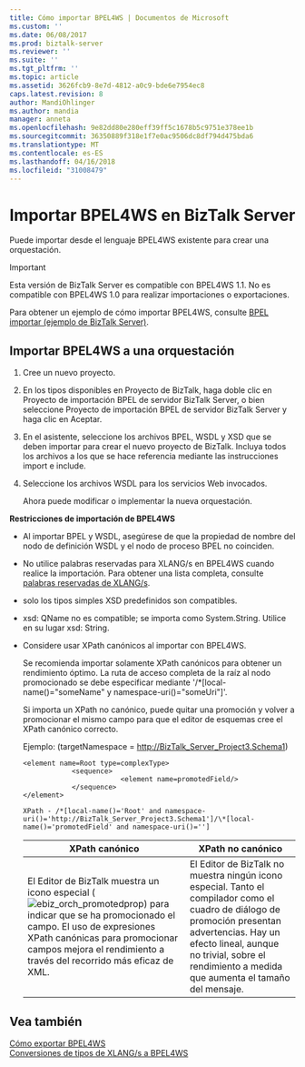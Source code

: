 ```yaml
---
title: Cómo importar BPEL4WS | Documentos de Microsoft
ms.custom: ''
ms.date: 06/08/2017
ms.prod: biztalk-server
ms.reviewer: ''
ms.suite: ''
ms.tgt_pltfrm: ''
ms.topic: article
ms.assetid: 3626fcb9-8e7d-4812-a0c9-bde6e7954ec8
caps.latest.revision: 8
author: MandiOhlinger
ms.author: mandia
manager: anneta
ms.openlocfilehash: 9e82dd80e280eff39ff5c1678b5c9751e378ee1b
ms.sourcegitcommit: 36350889f318e1f7e0ac9506dc8df794d475bda6
ms.translationtype: MT
ms.contentlocale: es-ES
ms.lasthandoff: 04/16/2018
ms.locfileid: "31008479"
---
```

# <a name="import-bpel4ws-in-biztalk-server"></a>Importar BPEL4WS en BizTalk Server
Puede importar desde el lenguaje BPEL4WS existente para crear una orquestación.  
  
> [!IMPORTANT]
>  Esta versión de BizTalk Server es compatible con BPEL4WS 1.1. No es compatible con BPEL4WS 1.0 para realizar importaciones o exportaciones.  
  
 Para obtener un ejemplo de cómo importar BPEL4WS, consulte [BPEL importar (ejemplo de BizTalk Server)](../core/bpel-import-biztalk-server-sample.md).  
  
## <a name="import-bpel4ws-into-an-orchestration"></a>Importar BPEL4WS a una orquestación  
  
1.  Cree un nuevo proyecto.  
  
2.  En los tipos disponibles en Proyecto de BizTalk, haga doble clic en Proyecto de importación BPEL de servidor BizTalk Server, o bien seleccione Proyecto de importación BPEL de servidor BizTalk Server y haga clic en Aceptar.  
  
3.  En el asistente, seleccione los archivos BPEL, WSDL y XSD que se deben importar para crear el nuevo proyecto de BizTalk. Incluya todos los archivos a los que se hace referencia mediante las instrucciones import e include.  
  
4.  Seleccione los archivos WSDL para los servicios Web invocados.  
  
     Ahora puede modificar o implementar la nueva orquestación.  
  
 **Restricciones de importación de BPEL4WS**  
  
-   Al importar BPEL y WSDL, asegúrese de que la propiedad de nombre del nodo de definición WSDL y el nodo de proceso BPEL no coinciden.  
  
-   No utilice palabras reservadas para XLANG/s en BPEL4WS cuando realice la importación. Para obtener una lista completa, consulte [palabras reservadas de XLANG/s](../core/xlang-s-reserved-words.md).  
  
-   solo los tipos simples XSD predefinidos son compatibles.  
  
-   xsd: QName no es compatible; se importa como System.String. Utilice en su lugar xsd: String.  
  
-   Considere usar XPath canónicos al importar con BPEL4WS.  
  
     Se recomienda importar solamente XPath canónicos para obtener un rendimiento óptimo. La ruta de acceso completa de la raíz al nodo promocionado se debe especificar mediante '/*[local-name()="someName" y namespace-uri()="someUri"]'.  
  
     Si importa un XPath no canónico, puede quitar una promoción y volver a promocionar el mismo campo para que el editor de esquemas cree el XPath canónico correcto.  
  
     Ejemplo: (targetNamespace = http://BizTalk_Server_Project3.Schema1)  
  
    ```  
    <element name=Root type=complexType>  
                <sequence>  
                            <element name=promotedField/>  
                </sequence>  
    </element>  
    ```  
  
     `XPath - /*[local-name()='Root' and namespace-uri()='http://BizTalk_Server_Project3.Schema1']/\*[local-name()='promotedField' and namespace-uri()='']` 
  
    |XPath canónico|XPath no canónico|  
    |---------------------|--------------------------|  
    |El Editor de BizTalk muestra un icono especial (![](../core/media/ebiz-orch-promotedprop.gif "ebiz_orch_promotedprop")) para indicar que se ha promocionado el campo. El uso de expresiones XPath canónicas para promocionar campos mejora el rendimiento a través del recorrido más eficaz de XML.|El Editor de BizTalk no muestra ningún icono especial. Tanto el compilador como el cuadro de diálogo de promoción presentan advertencias. Hay un efecto lineal, aunque no trivial, sobre el rendimiento a medida que aumenta el tamaño del mensaje.|  
  
## <a name="see-also"></a>Vea también  
 [Cómo exportar BPEL4WS](../core/how-to-export-bpel4ws.md)   
 [Conversiones de tipos de XLANG/s a BPEL4WS](../core/xlang-s-to-bpel4ws-type-conversions.md)
